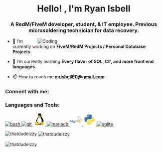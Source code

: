 <h1 align="center">Hello! , I'm Ryan Isbell</h1>
<h3 align="center">A RedM/FiveM developer, student, & IT employee. Previous microsoldering technician for data recovery.</h3>
<img align="right" alt="Coding" width="400" src="https://miro.medium.com/v2/resize:fit:679/0*OoVtG_9aKC3I7j9c.gif">

- 🔭 I’m currently working on **FiveM/RedM Projects / Personal Database Projects**

- 🌱 I’m currently learning **Every flavor of SQL, C#, and more front end languages.**

- 📫 How to reach me **mrisbell90@gmail.com**

<h3 align="left">Connect with me:</h3>
<p align="left">
</p>

<h3 align="left">Languages and Tools:</h3>
<p align="left"> <a href="https://www.gnu.org/software/bash/" target="_blank" rel="noreferrer"> <img src="https://www.vectorlogo.zone/logos/gnu_bash/gnu_bash-icon.svg" alt="bash" width="40" height="40"/> </a> <a href="https://git-scm.com/" target="_blank" rel="noreferrer"> <img src="https://www.vectorlogo.zone/logos/git-scm/git-scm-icon.svg" alt="git" width="40" height="40"/> </a> <a href="https://www.linux.org/" target="_blank" rel="noreferrer"> <img src="https://raw.githubusercontent.com/devicons/devicon/master/icons/linux/linux-original.svg" alt="linux" width="40" height="40"/> </a> <a href="https://mariadb.org/" target="_blank" rel="noreferrer"> <img src="https://www.vectorlogo.zone/logos/mariadb/mariadb-icon.svg" alt="mariadb" width="40" height="40"/> </a> <a href="https://www.mysql.com/" target="_blank" rel="noreferrer"> <img src="https://raw.githubusercontent.com/devicons/devicon/master/icons/mysql/mysql-original-wordmark.svg" alt="mysql" width="40" height="40"/> </a> <a href="https://www.python.org" target="_blank" rel="noreferrer"> <img src="https://raw.githubusercontent.com/devicons/devicon/master/icons/python/python-original.svg" alt="python" width="40" height="40"/> </a> <a href="https://www.sqlite.org/" target="_blank" rel="noreferrer"> <img src="https://www.vectorlogo.zone/logos/sqlite/sqlite-icon.svg" alt="sqlite" width="40" height="40"/> </a> </p>

<p><img align="left" src="https://github-readme-stats.vercel.app/api/top-langs?username=thatdudeizzy&show_icons=true&locale=en&layout=compact" alt="thatdudeizzy" /></p>

<p>&nbsp;<img align="center" src="https://github-readme-stats.vercel.app/api?username=thatdudeizzy&show_icons=true&locale=en" alt="thatdudeizzy" /></p>

<p><img align="center" src="https://github-readme-streak-stats.herokuapp.com/?user=thatdudeizzy&" alt="thatdudeizzy" /></p>

